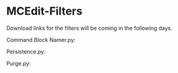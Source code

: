 MCEdit-Filters
==============
Download links for the filters will be coming in the following days.

Command Block Namer.py:

Persistence.py:

Purge.py:
